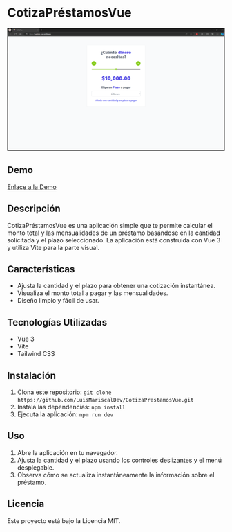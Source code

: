 # CotizaPréstamosVue

![Captura de la aplicación](/public/Captura1.png)

## Demo

[Enlace a la Demo](https://bankluis-vue.netlify.app/)

## Descripción

CotizaPréstamosVue es una aplicación simple que te permite calcular el monto total y las mensualidades de un préstamo basándose en la cantidad solicitada y el plazo seleccionado. La aplicación está construida con Vue 3 y utiliza Vite para la parte visual.

## Características

- Ajusta la cantidad y el plazo para obtener una cotización instantánea.
- Visualiza el monto total a pagar y las mensualidades.
- Diseño limpio y fácil de usar.

## Tecnologías Utilizadas

- Vue 3
- Vite
- Tailwind CSS

## Instalación

1. Clona este repositorio: `git clone https://github.com/LuisMariscalDev/CotizaPrestamosVue.git`
2. Instala las dependencias: `npm install`
3. Ejecuta la aplicación: `npm run dev`

## Uso

1. Abre la aplicación en tu navegador.
2. Ajusta la cantidad y el plazo usando los controles deslizantes y el menú desplegable.
3. Observa cómo se actualiza instantáneamente la información sobre el préstamo.


## Licencia

Este proyecto está bajo la Licencia MIT.

